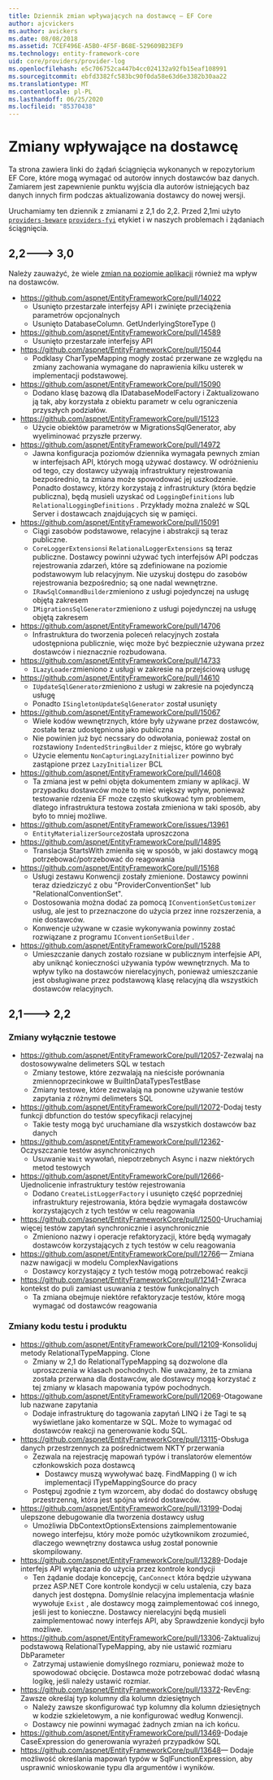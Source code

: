```yaml
---
title: Dziennik zmian wpływających na dostawcę — EF Core
author: ajcvickers
ms.author: avickers
ms.date: 08/08/2018
ms.assetid: 7CEF496E-A5B0-4F5F-B68E-529609B23EF9
ms.technology: entity-framework-core
uid: core/providers/provider-log
ms.openlocfilehash: e5c706752ca447b4cc024132a92fb15eaf108991
ms.sourcegitcommit: ebfd3382fc583bc90f0da58e63d6e3382b30aa22
ms.translationtype: MT
ms.contentlocale: pl-PL
ms.lasthandoff: 06/25/2020
ms.locfileid: "85370438"
---
```

# <a name="provider-impacting-changes"></a>Zmiany wpływające na dostawcę

Ta strona zawiera linki do żądań ściągnięcia wykonanych w repozytorium EF Core, które mogą wymagać od autorów innych dostawców baz danych. Zamiarem jest zapewnienie punktu wyjścia dla autorów istniejących baz danych innych firm podczas aktualizowania dostawcy do nowej wersji.

Uruchamiamy ten dziennik z zmianami z 2,1 do 2,2. Przed 2,1mi użyto [`providers-beware`](https://github.com/aspnet/EntityFrameworkCore/labels/providers-beware) [`providers-fyi`](https://github.com/aspnet/EntityFrameworkCore/labels/providers-fyi) etykiet i w naszych problemach i żądaniach ściągnięcia.

## <a name="22-----30"></a>2,2---> 3,0

Należy zauważyć, że wiele [zmian na poziomie aplikacji](xref:core/what-is-new/ef-core-3.0/breaking-changes) również ma wpływ na dostawców.

* <https://github.com/aspnet/EntityFrameworkCore/pull/14022>
  * Usunięto przestarzałe interfejsy API i zwinięte przeciążenia parametrów opcjonalnych
  * Usunięto DatabaseColumn. GetUnderlyingStoreType ()
* <https://github.com/aspnet/EntityFrameworkCore/pull/14589>
  * Usunięto przestarzałe interfejsy API
* <https://github.com/aspnet/EntityFrameworkCore/pull/15044>
  * Podklasy CharTypeMapping mogły zostać przerwane ze względu na zmiany zachowania wymagane do naprawienia kilku usterek w implementacji podstawowej.
* <https://github.com/aspnet/EntityFrameworkCore/pull/15090>
  * Dodano klasę bazową dla IDatabaseModelFactory i Zaktualizowano ją tak, aby korzystała z obiektu parametr w celu ograniczenia przyszłych podziałów.
* <https://github.com/aspnet/EntityFrameworkCore/pull/15123>
  * Użycie obiektów parametrów w MigrationsSqlGenerator, aby wyeliminować przyszłe przerwy.
* <https://github.com/aspnet/EntityFrameworkCore/pull/14972>
  * Jawna konfiguracja poziomów dziennika wymagała pewnych zmian w interfejsach API, których mogą używać dostawcy. W odróżnieniu od tego, czy dostawcy używają infrastruktury rejestrowania bezpośrednio, ta zmiana może spowodować jej uszkodzenie. Ponadto dostawcy, którzy korzystają z infrastruktury (która będzie publiczna), będą musieli uzyskać od `LoggingDefinitions` lub `RelationalLoggingDefinitions` . Przykłady można znaleźć w SQL Server i dostawcach znajdujących się w pamięci.
* <https://github.com/aspnet/EntityFrameworkCore/pull/15091>
  * Ciągi zasobów podstawowe, relacyjne i abstrakcji są teraz publiczne.
  * `CoreLoggerExtensions`i `RelationalLoggerExtensions` są teraz publiczne. Dostawcy powinni używać tych interfejsów API podczas rejestrowania zdarzeń, które są zdefiniowane na poziomie podstawowym lub relacyjnym. Nie uzyskuj dostępu do zasobów rejestrowania bezpośrednio; są one nadal wewnętrzne.
  * `IRawSqlCommandBuilder`zmieniono z usługi pojedynczej na usługę objętą zakresem
  * `IMigrationsSqlGenerator`zmieniono z usługi pojedynczej na usługę objętą zakresem
* <https://github.com/aspnet/EntityFrameworkCore/pull/14706>
  * Infrastruktura do tworzenia poleceń relacyjnych została udostępniona publicznie, więc może być bezpiecznie używana przez dostawców i nieznacznie rozbudowana.
* <https://github.com/aspnet/EntityFrameworkCore/pull/14733>
  * `ILazyLoader`zmieniono z usługi w zakresie na przejściową usługę
* <https://github.com/aspnet/EntityFrameworkCore/pull/14610>
  * `IUpdateSqlGenerator`zmieniono z usługi w zakresie na pojedynczą usługę
  * Ponadto `ISingletonUpdateSqlGenerator` został usunięty
* <https://github.com/aspnet/EntityFrameworkCore/pull/15067>
  * Wiele kodów wewnętrznych, które były używane przez dostawców, została teraz udostępniona jako publiczna
  * Nie powinien już być necssary do odwołania, ponieważ został on rozstawiony `IndentedStringBuilder` z miejsc, które go wybrały
  * Użycie elementu `NonCapturingLazyInitializer` powinno być zastąpione przez `LazyInitializer` BCL
* <https://github.com/aspnet/EntityFrameworkCore/pull/14608>
  * Ta zmiana jest w pełni objęta dokumentem zmiany w aplikacji. W przypadku dostawców może to mieć większy wpływ, ponieważ testowanie rdzenia EF może często skutkować tym problemem, dlatego infrastruktura testowa została zmieniona w taki sposób, aby było to mniej możliwe.
* <https://github.com/aspnet/EntityFrameworkCore/issues/13961>
  * `EntityMaterializerSource`została uproszczona
* <https://github.com/aspnet/EntityFrameworkCore/pull/14895>
  * Translacja StartsWith zmieniła się w sposób, w jaki dostawcy mogą potrzebować/potrzebować do reagowania
* <https://github.com/aspnet/EntityFrameworkCore/pull/15168>
  * Usługi zestawu Konwencji zostały zmienione. Dostawcy powinni teraz dziedziczyć z obu "ProviderConventionSet" lub "RelationalConventionSet".
  * Dostosowania można dodać za pomocą `IConventionSetCustomizer` usług, ale jest to przeznaczone do użycia przez inne rozszerzenia, a nie dostawców.
  * Konwencje używane w czasie wykonywania powinny zostać rozwiązane z programu `IConventionSetBuilder` .
* <https://github.com/aspnet/EntityFrameworkCore/pull/15288>
  * Umieszczanie danych zostało rozsiane w publicznym interfejsie API, aby uniknąć konieczności używania typów wewnętrznych. Ma to wpływ tylko na dostawców nierelacyjnych, ponieważ umieszczanie jest obsługiwane przez podstawową klasę relacyjną dla wszystkich dostawców relacyjnych.

## <a name="21-----22"></a>2,1---> 2,2

### <a name="test-only-changes"></a>Zmiany wyłącznie testowe

* <https://github.com/aspnet/EntityFrameworkCore/pull/12057>-Zezwalaj na dostosowywalne delimeters SQL w testach
  * Zmiany testowe, które zezwalają na nieścisłe porównania zmiennoprzecinkowe w BuiltInDataTypesTestBase
  * Zmiany testowe, które zezwalają na ponowne używanie testów zapytania z różnymi delimeters SQL
* <https://github.com/aspnet/EntityFrameworkCore/pull/12072>-Dodaj testy funkcji dbfunction do testów specyfikacji relacyjnej
  * Takie testy mogą być uruchamiane dla wszystkich dostawców baz danych
* <https://github.com/aspnet/EntityFrameworkCore/pull/12362>-Oczyszczanie testów asynchronicznych
  * Usuwanie `Wait` wywołań, niepotrzebnych Async i nazw niektórych metod testowych
* <https://github.com/aspnet/EntityFrameworkCore/pull/12666>-Ujednolicenie infrastruktury testów rejestrowania
  * Dodano `CreateListLoggerFactory` i usunięto część poprzedniej infrastruktury rejestrowania, która będzie wymagała dostawców korzystających z tych testów w celu reagowania
* <https://github.com/aspnet/EntityFrameworkCore/pull/12500>-Uruchamiaj więcej testów zapytań synchronicznie i asynchronicznie
  * Zmieniono nazwy i operacje refaktoryzacji, które będą wymagały dostawców korzystających z tych testów w celu reagowania
* <https://github.com/aspnet/EntityFrameworkCore/pull/12766>— Zmiana nazw nawigacji w modelu ComplexNavigations
  * Dostawcy korzystający z tych testów mogą potrzebować reakcji
* <https://github.com/aspnet/EntityFrameworkCore/pull/12141>-Zwraca kontekst do puli zamiast usuwania z testów funkcjonalnych
  * Ta zmiana obejmuje niektóre refaktoryzacje testów, które mogą wymagać od dostawców reagowania

### <a name="test-and-product-code-changes"></a>Zmiany kodu testu i produktu

* <https://github.com/aspnet/EntityFrameworkCore/pull/12109>-Konsoliduj metody RelationalTypeMapping. Clone
  * Zmiany w 2,1 do RelationalTypeMapping są dozwolone dla uproszczenia w klasach pochodnych. Nie uważamy, że ta zmiana została przerwana dla dostawców, ale dostawcy mogą korzystać z tej zmiany w klasach mapowania typów pochodnych.
* <https://github.com/aspnet/EntityFrameworkCore/pull/12069>-Otagowane lub nazwane zapytania
  * Dodaje infrastrukturę do tagowania zapytań LINQ i że Tagi te są wyświetlane jako komentarze w SQL. Może to wymagać od dostawców reakcji na generowanie kodu SQL.
* <https://github.com/aspnet/EntityFrameworkCore/pull/13115>-Obsługa danych przestrzennych za pośrednictwem NKTY przerwania
  * Zezwala na rejestrację mapowań typów i translatorów elementów członkowskich poza dostawcą
    * Dostawcy muszą wywoływać bazę. FindMapping () w ich implementacji ITypeMappingSource do pracy
  * Postępuj zgodnie z tym wzorcem, aby dodać do dostawcy obsługę przestrzenną, która jest spójna wśród dostawców.
* <https://github.com/aspnet/EntityFrameworkCore/pull/13199>-Dodaj ulepszone debugowanie dla tworzenia dostawcy usług
  * Umożliwia DbContextOptionsExtensions zaimplementowanie nowego interfejsu, który może pomóc użytkownikom zrozumieć, dlaczego wewnętrzny dostawca usług został ponownie skompilowany.
* <https://github.com/aspnet/EntityFrameworkCore/pull/13289>-Dodaje interfejs API wyłączania do użycia przez kontrole kondycji
  * Ten żądanie dodaje koncepcję, `CanConnect` która będzie używana przez ASP.NET Core kontrole kondycji w celu ustalenia, czy baza danych jest dostępna. Domyślnie relacyjna implementacja właśnie wywołuje `Exist` , ale dostawcy mogą zaimplementować coś innego, jeśli jest to konieczne. Dostawcy nierelacyjni będą musieli zaimplementować nowy interfejs API, aby Sprawdzenie kondycji było możliwe.
* <https://github.com/aspnet/EntityFrameworkCore/pull/13306>-Zaktualizuj podstawową RelationalTypeMapping, aby nie ustawić rozmiaru DbParameter
  * Zatrzymaj ustawienie domyślnego rozmiaru, ponieważ może to spowodować obcięcie. Dostawca może potrzebować dodać własną logikę, jeśli należy ustawić rozmiar.
* <https://github.com/aspnet/EntityFrameworkCore/pull/13372>-RevEng: Zawsze określaj typ kolumny dla kolumn dziesiętnych
  * Należy zawsze skonfigurować typ kolumny dla kolumn dziesiętnych w kodzie szkieletowym, a nie konfigurować według Konwencji.
  * Dostawcy nie powinni wymagać żadnych zmian na ich końcu.
* <https://github.com/aspnet/EntityFrameworkCore/pull/13469>-Dodaje CaseExpression do generowania wyrażeń przypadków SQL
* <https://github.com/aspnet/EntityFrameworkCore/pull/13648>— Dodaje możliwość określania mapowań typów w SqlFunctionExpression, aby usprawnić wnioskowanie typu dla argumentów i wyników.
